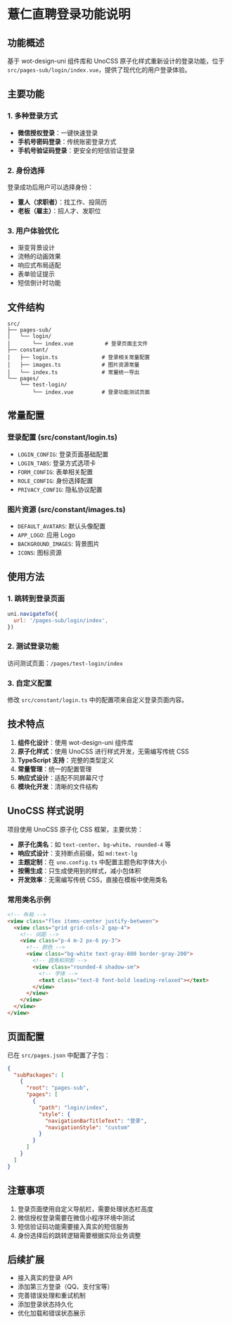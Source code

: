 # 薏仁直聘登录功能说明

## 功能概述

基于 wot-design-uni 组件库和 UnoCSS 原子化样式重新设计的登录功能，位于 `src/pages-sub/login/index.vue`，提供了现代化的用户登录体验。

## 主要功能

### 1. 多种登录方式

- **微信授权登录**：一键快速登录
- **手机号密码登录**：传统账密登录方式
- **手机号验证码登录**：更安全的短信验证登录

### 2. 身份选择

登录成功后用户可以选择身份：

- **薏人（求职者）**：找工作、投简历
- **老板（雇主）**：招人才、发职位

### 3. 用户体验优化

- 渐变背景设计
- 流畅的动画效果
- 响应式布局适配
- 表单验证提示
- 短信倒计时功能

## 文件结构

```
src/
├── pages-sub/
│   └── login/
│       └── index.vue          # 登录页面主文件
├── constant/
│   ├── login.ts              # 登录相关常量配置
│   ├── images.ts             # 图片资源常量
│   └── index.ts              # 常量统一导出
└── pages/
    └── test-login/
        └── index.vue         # 登录功能测试页面
```

## 常量配置

### 登录配置 (src/constant/login.ts)

- `LOGIN_CONFIG`: 登录页面基础配置
- `LOGIN_TABS`: 登录方式选项卡
- `FORM_CONFIG`: 表单相关配置
- `ROLE_CONFIG`: 身份选择配置
- `PRIVACY_CONFIG`: 隐私协议配置

### 图片资源 (src/constant/images.ts)

- `DEFAULT_AVATARS`: 默认头像配置
- `APP_LOGO`: 应用 Logo
- `BACKGROUND_IMAGES`: 背景图片
- `ICONS`: 图标资源

## 使用方法

### 1. 跳转到登录页面

```javascript
uni.navigateTo({
  url: '/pages-sub/login/index',
})
```

### 2. 测试登录功能

访问测试页面：`/pages/test-login/index`

### 3. 自定义配置

修改 `src/constant/login.ts` 中的配置项来自定义登录页面内容。

## 技术特点

1. **组件化设计**：使用 wot-design-uni 组件库
2. **原子化样式**：使用 UnoCSS 进行样式开发，无需编写传统 CSS
3. **TypeScript 支持**：完整的类型定义
4. **常量管理**：统一的配置管理
5. **响应式设计**：适配不同屏幕尺寸
6. **模块化开发**：清晰的文件结构

## UnoCSS 样式说明

项目使用 UnoCSS 原子化 CSS 框架，主要优势：

- **原子化类名**：如 `text-center`、`bg-white`、`rounded-4` 等
- **响应式设计**：支持断点前缀，如 `md:text-lg`
- **主题定制**：在 `uno.config.ts` 中配置主题色和字体大小
- **按需生成**：只生成使用到的样式，减小包体积
- **开发效率**：无需编写传统 CSS，直接在模板中使用类名

### 常用类名示例

```html
<!-- 布局 -->
<view class="flex items-center justify-between">
  <view class="grid grid-cols-2 gap-4">
    <!-- 间距 -->
    <view class="p-4 m-2 px-6 py-3">
      <!-- 颜色 -->
      <view class="bg-white text-gray-800 border-gray-200">
        <!-- 圆角和阴影 -->
        <view class="rounded-4 shadow-sm">
          <!-- 字体 -->
          <text class="text-8 font-bold leading-relaxed"></text>
        </view>
      </view>
    </view>
  </view>
</view>
```

## 页面配置

已在 `src/pages.json` 中配置了子包：

```json
{
  "subPackages": [
    {
      "root": "pages-sub",
      "pages": [
        {
          "path": "login/index",
          "style": {
            "navigationBarTitleText": "登录",
            "navigationStyle": "custom"
          }
        }
      ]
    }
  ]
}
```

## 注薏事项

1. 登录页面使用自定义导航栏，需要处理状态栏高度
2. 微信授权登录需要在微信小程序环境中测试
3. 短信验证码功能需要接入真实的短信服务
4. 身份选择后的跳转逻辑需要根据实际业务调整

## 后续扩展

- 接入真实的登录 API
- 添加第三方登录（QQ、支付宝等）
- 完善错误处理和重试机制
- 添加登录状态持久化
- 优化加载和错误状态展示
